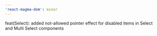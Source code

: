 ```yaml
---
'react-magma-dom': minor
---
```


feat(Select): added not-allowed pointer effect for disabled items in Select and Multi Select components